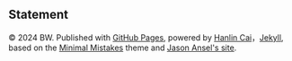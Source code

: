 ## Statement

© 2024 BW. Published with [GitHub Pages](https://pages.github.com/), powered by [Hanlin Cai](https://caihanlin.com)，[Jekyll](https://jekyllrb.com/), based on the [Minimal Mistakes](https://mademistakes.com/) theme and [Jason Ansel's site](https://github.com/jansel/jansel.github.io). 

